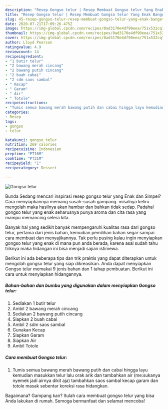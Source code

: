 ```yaml
---
description: "Resep Gongso telur | Resep Membuat Gongso telur Yang Enak Banget"
title: "Resep Gongso telur | Resep Membuat Gongso telur Yang Enak Banget"
slug: 45-resep-gongso-telur-resep-membuat-gongso-telur-yang-enak-banget
date: 2020-07-21T17:09:26.475Z
image: https://img-global.cpcdn.com/recipes/0ad3170e4df90eea/751x532cq70/gongso-telur-foto-resep-utama.jpg
thumbnail: https://img-global.cpcdn.com/recipes/0ad3170e4df90eea/751x532cq70/gongso-telur-foto-resep-utama.jpg
cover: https://img-global.cpcdn.com/recipes/0ad3170e4df90eea/751x532cq70/gongso-telur-foto-resep-utama.jpg
author: Lloyd Pearson
ratingvalue: 4.9
reviewcount: 14
recipeingredient:
- "1 butir telur"
- "2 bawang merah cincang"
- "2 bawang putih cincang"
- "2 buah cabai"
- "2 sdm saos sambal"
- " Kecap"
- " Garam"
- " Air"
- " Totole"
recipeinstructions:
- "Tumis semua bawang merah bawang putih dan cabai hingga layu kemudian masukkan telur lalu orak arik dan tambahkan air (me:sukanya nyemek jadi airnya dikit aja) tambahkan saos sambal kecap garam dan totole masak sebentar koreksi rasa hidangkan."
categories:
- Resep
tags:
- gongso
- telur

katakunci: gongso telur 
nutrition: 269 calories
recipecuisine: Indonesian
preptime: "PT16M"
cooktime: "PT31M"
recipeyield: "1"
recipecategory: Dessert

---
```



![Gongso telur](https://img-global.cpcdn.com/recipes/0ad3170e4df90eea/751x532cq70/gongso-telur-foto-resep-utama.jpg)

Bunda Sedang mencari inspirasi resep gongso telur yang Enak dan Simpel? Cara menyiapkannya memang susah-susah gampang. misalnya keliru mengolah maka hasilnya akan hambar dan bahkan tidak sedap. Padahal gongso telur yang enak seharusnya punya aroma dan cita rasa yang mampu memancing selera kita.



Banyak hal yang sedikit banyak mempengaruhi kualitas rasa dari gongso telur, pertama dari jenis bahan, kemudian pemilihan bahan segar sampai cara membuat dan menyajikannya. Tak perlu pusing kalau ingin menyiapkan gongso telur yang enak di mana pun anda berada, karena asal sudah tahu triknya maka hidangan ini bisa menjadi sajian istimewa.


Berikut ini ada beberapa tips dan trik praktis yang dapat diterapkan untuk mengolah gongso telur yang siap dikreasikan. Anda dapat menyiapkan Gongso telur memakai 9 jenis bahan dan 1 tahap pembuatan. Berikut ini cara untuk menyiapkan hidangannya.

<!--inarticleads1-->

##### Bahan-bahan dan bumbu yang digunakan dalam menyiapkan Gongso telur:

1. Sediakan 1 butir telur
1. Ambil 2 bawang merah cincang
1. Sediakan 2 bawang putih cincang
1. Siapkan 2 buah cabai
1. Ambil 2 sdm saos sambal
1. Gunakan  Kecap
1. Siapkan  Garam
1. Siapkan  Air
1. Ambil  Totole




<!--inarticleads2-->

##### Cara membuat Gongso telur:

1. Tumis semua bawang merah bawang putih dan cabai hingga layu kemudian masukkan telur lalu orak arik dan tambahkan air (me:sukanya nyemek jadi airnya dikit aja) tambahkan saos sambal kecap garam dan totole masak sebentar koreksi rasa hidangkan.




Bagaimana? Gampang kan? Itulah cara membuat gongso telur yang bisa Anda lakukan di rumah. Semoga bermanfaat dan selamat mencoba!
